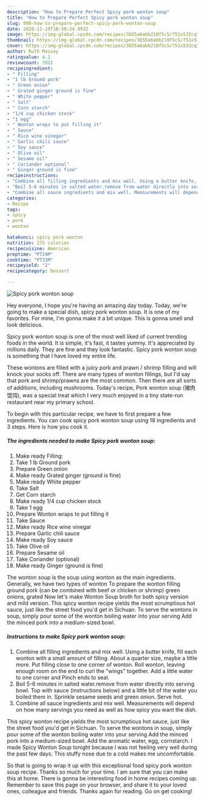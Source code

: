 ```yaml
---
description: "How to Prepare Perfect Spicy pork wonton soup"
title: "How to Prepare Perfect Spicy pork wonton soup"
slug: 999-how-to-prepare-perfect-spicy-pork-wonton-soup
date: 2020-11-19T18:59:24.893Z
image: https://img-global.cpcdn.com/recipes/3b55a6abb210f5c5/751x532cq70/spicy-pork-wonton-soup-recipe-main-photo.jpg
thumbnail: https://img-global.cpcdn.com/recipes/3b55a6abb210f5c5/751x532cq70/spicy-pork-wonton-soup-recipe-main-photo.jpg
cover: https://img-global.cpcdn.com/recipes/3b55a6abb210f5c5/751x532cq70/spicy-pork-wonton-soup-recipe-main-photo.jpg
author: Ruth Massey
ratingvalue: 4.1
reviewcount: 7021
recipeingredient:
- " Filling"
- "1 lb Ground pork"
- " Green onion"
- " Grated ginger ground is fine"
- " White pepper"
- " Salt"
- " Corn starch"
- "1/4 cup chicken stock"
- "1 egg"
- " Wonton wraps to put filling it"
- " Sauce"
- " Rice wine vinegar"
- " Garlic chili sauce"
- " Soy sauce"
- " Olive oil"
- " Sesame oil"
- " Coriander optional"
- " Ginger ground is fine"
recipeinstructions:
- "Combine all filling ingredients and mix well. Using a butter knife, fill each wonton with a small amount of filling. About a quarter size, maybe a little more. Put filling close to one corner of wonton. Roll wonton, leaving enough room on the end to curl the &#34;wings&#34; together. Add a little water to one corner and Pinch ends to seal."
- "Boil 5-6 minutes in salted water.remove from water directly into serving bowl. Top with sauce (instructions below) and a little bit of the water you boiled them in. Sprinkle sesame seeds and green onion. Serve hot."
- "Combine all sauce ingredients and mix well. Measurements will depend on how many servings you need as well as how spicy you want the dish."
categories:
- Recipe
tags:
- spicy
- pork
- wonton

katakunci: spicy pork wonton 
nutrition: 275 calories
recipecuisine: American
preptime: "PT24M"
cooktime: "PT33M"
recipeyield: "2"
recipecategory: Dessert

---
```



![Spicy pork wonton soup](https://img-global.cpcdn.com/recipes/3b55a6abb210f5c5/751x532cq70/spicy-pork-wonton-soup-recipe-main-photo.jpg)

Hey everyone, I hope you're having an amazing day today. Today, we're going to make a special dish, spicy pork wonton soup. It is one of my favorites. For mine, I'm gonna make it a bit unique. This is gonna smell and look delicious.

Spicy pork wonton soup is one of the most well liked of current trending foods in the world. It is simple, it's fast, it tastes yummy. It's appreciated by millions daily. They are fine and they look fantastic. Spicy pork wonton soup is something that I have loved my entire life.

These wontons are filled with a juicy pork and prawn / shrimp filling and will knock your socks off. There are many types of wonton fillings, but I&#39;d say that pork and shrimp/prawns are the most common. Then there are all sorts of additions, including mushrooms. Today&#39;s recipe, Pork wonton soup (猪肉馄饨), was a special treat which I very much enjoyed in a tiny state-run restaurant near my primary school.


To begin with this particular recipe, we have to first prepare a few ingredients. You can cook spicy pork wonton soup using 18 ingredients and 3 steps. Here is how you cook it.

<!--inarticleads1-->

##### The ingredients needed to make Spicy pork wonton soup:

1. Make ready  Filling:
1. Take 1 lb Ground pork
1. Prepare  Green onion
1. Make ready  Grated ginger (ground is fine)
1. Make ready  White pepper
1. Take  Salt
1. Get  Corn starch
1. Make ready 1/4 cup chicken stock
1. Take 1 egg
1. Prepare  Wonton wraps to put filling it
1. Take  Sauce
1. Make ready  Rice wine vinegar
1. Prepare  Garlic chili sauce
1. Make ready  Soy sauce
1. Take  Olive oil
1. Prepare  Sesame oil
1. Take  Coriander (optional)
1. Make ready  Ginger (ground is fine)


The wonton soup is the soup using wonton as the main ingredients. Generally, we have two types of wonton To prepare the wonton filling ground pork (can be combined with beef or chicken or shrimp) green onions, grated Now let&#39;s make Wonton Soup broth for both spicy version and mild version. This spicy wonton recipe yields the most scrumptious hot sauce, just like the street food you&#39;d get in Sichuan. To serve the wontons in soup, simply pour some of the wonton boiling water into your serving Add the minced pork into a medium-sized bowl. 

<!--inarticleads2-->

##### Instructions to make Spicy pork wonton soup:

1. Combine all filling ingredients and mix well. Using a butter knife, fill each wonton with a small amount of filling. About a quarter size, maybe a little more. Put filling close to one corner of wonton. Roll wonton, leaving enough room on the end to curl the &#34;wings&#34; together. Add a little water to one corner and Pinch ends to seal.
1. Boil 5-6 minutes in salted water.remove from water directly into serving bowl. Top with sauce (instructions below) and a little bit of the water you boiled them in. Sprinkle sesame seeds and green onion. Serve hot.
1. Combine all sauce ingredients and mix well. Measurements will depend on how many servings you need as well as how spicy you want the dish.


This spicy wonton recipe yields the most scrumptious hot sauce, just like the street food you&#39;d get in Sichuan. To serve the wontons in soup, simply pour some of the wonton boiling water into your serving Add the minced pork into a medium-sized bowl. Add the aromatic water, egg, cornstarch. I made Spicy Wonton Soup tonight because I was not feeling very well during the past few days. This stuffy nose due to a cold makes me uncomfortable. 

So that is going to wrap it up with this exceptional food spicy pork wonton soup recipe. Thanks so much for your time. I am sure that you can make this at home. There is gonna be interesting food in home recipes coming up. Remember to save this page on your browser, and share it to your loved ones, colleague and friends. Thanks again for reading. Go on get cooking!
